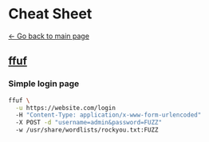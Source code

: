 # Cheat Sheet

[← Go back to main page](./index.md)

## [ffuf](https://github.com/ffuf/ffuf)

### Simple login page

```sh
ffuf \
  -u https://website.com/login
  -H "Content-Type: application/x-www-form-urlencoded"
  -X POST -d "username=admin&password=FUZZ"
  -w /usr/share/wordlists/rockyou.txt:FUZZ 
```
  
